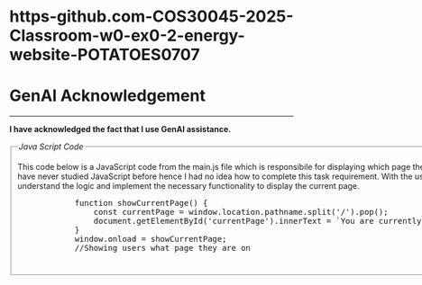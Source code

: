 # https-github.com-COS30045-2025-Classroom-w0-ex0-2-energy-website-POTATOES0707

<h1>GenAI Acknowledgement</h1>

<hr>

<p><b>I have acknowledged the fact that I use GenAI assistance. </b><br>

<fieldset>
<legend><i>Java Script Code</i></legend>
    <p>This code below is a JavaScript code from the main.js file which is responsibile for displaying which page the user is currently on. I have never studied JavaScript before hence I had no idea how to complete this task requirement. With the use of GenAI, I was able to understand the logic and implement the necessary functionality to display the current page. </p>
    <pre>
            function showCurrentPage() {
                const currentPage = window.location.pathname.split('/').pop();
                document.getElementById('currentPage').innerText = `You are currently on: ${currentPage}`;
            }
            window.onload = showCurrentPage;
            //Showing users what page they are on
    </pre>

</fieldset>
<br>
</p>